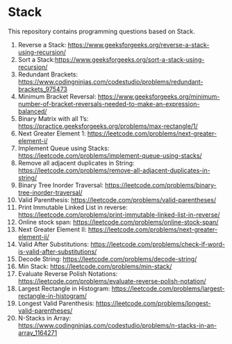 # Stack
This repository contains programming questions based on Stack.
1) Reverse a Stack: https://www.geeksforgeeks.org/reverse-a-stack-using-recursion/ 
2) Sort a Stack:https://www.geeksforgeeks.org/sort-a-stack-using-recursion/
3) Redundant Brackets: https://www.codingninjas.com/codestudio/problems/redundant-brackets_975473
4) Minimum Bracket Reversal: https://www.geeksforgeeks.org/minimum-number-of-bracket-reversals-needed-to-make-an-expression-balanced/
5) Binary Matrix with all 1’s: https://practice.geeksforgeeks.org/problems/max-rectangle/1/
6) Next Greater Element 1: https://leetcode.com/problems/next-greater-element-i/
7) Implement Queue using Stacks: https://leetcode.com/problems/implement-queue-using-stacks/
8) Remove all adjacent duplicates in String: https://leetcode.com/problems/remove-all-adjacent-duplicates-in-string/
9) Binary Tree Inorder Traversal: https://leetcode.com/problems/binary-tree-inorder-traversal/
10) Valid Parenthesis: https://leetcode.com/problems/valid-parentheses/
11) Print Immutable Linked List in reverse: https://leetcode.com/problems/print-immutable-linked-list-in-reverse/
12) Online stock span: https://leetcode.com/problems/online-stock-span/
13) Next Greater Element II: https://leetcode.com/problems/next-greater-element-ii/
14) Valid After Substitutions: https://leetcode.com/problems/check-if-word-is-valid-after-substitutions/
15) Decode String: https://leetcode.com/problems/decode-string/
16) Min Stack: https://leetcode.com/problems/min-stack/
17) Evaluate Reverse Polish Notations: https://leetcode.com/problems/evaluate-reverse-polish-notation/
18) Largest Rectangle in Histogram: https://leetcode.com/problems/largest-rectangle-in-histogram/
19) Longest Valid Parenthesis: https://leetcode.com/problems/longest-valid-parentheses/
20) N-Stacks in Array: https://www.codingninjas.com/codestudio/problems/n-stacks-in-an-array_1164271
